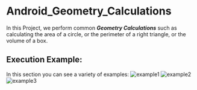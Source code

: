 # Android_Geometry_Calculations
In this Project, we perform common **_Geometry Calculations_** such as calculating the area of a circle, or the perimeter of a right triangle, or the volume of a box. 

## Execution Example:
In this section you can see a variety of examples: 
![example1](https://user-images.githubusercontent.com/34712449/100118420-81995a00-2e7e-11eb-8083-32a308f67433.png)
![example2](https://user-images.githubusercontent.com/34712449/100118427-82ca8700-2e7e-11eb-9e49-c58d78238229.png)
![example3](https://user-images.githubusercontent.com/34712449/100118431-83631d80-2e7e-11eb-9650-d5f9edd8d67a.png)
